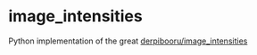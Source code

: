 # image_intensities
Python implementation of the great [derpibooru/image_intensities](https://github.com/derpibooru/image_intensities/tree/ed2cdfaaea78f865c93131e0045fe1c53650f77d)
